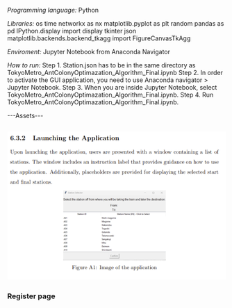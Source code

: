 *Programming language:* Python

*Libraries:*
 os
 time
 networkx as nx
 matplotlib.pyplot as plt
 random
 pandas as pd
 IPython.display import display
 tkinter
 json
 matplotlib.backends.backend_tkagg import FigureCanvasTkAgg

*Enviroment:* Jupyter Notebook from Anaconda Navigator

*How to run:* 
Step 1. Station.json has to be in the same directory as TokyoMetro_AntColonyOptimazation_Algorithm_Final.ipynb
Step 2. In order to activate the GUI application, you need to use Anaconda navigator > Jupyter Notebook.
Step 3. When you are inside Jupyter Notebook, select TokyoMetro_AntColonyOptimazation_Algorithm_Final.ipynb.
Step 4. Run TokyoMetro_AntColonyOptimazation_Algorithm_Final.ipynb.


---Assets---

![Pictures of the webapplication](Images/1.PNG)
-------------------------------------------------------
<h3>Register page</h3>
